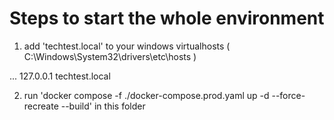 # Steps to start the whole environment

1. add 'techtest.local' to your windows virtualhosts ( C:\Windows\System32\drivers\etc\hosts ) 

  ...
  127.0.0.1    techtest.local


2. run 'docker compose -f ./docker-compose.prod.yaml up -d --force-recreate --build' in this folder
